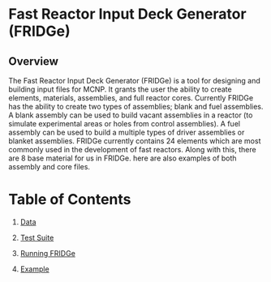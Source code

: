 # Fast Reactor Input Deck Generator (FRIDGe)

## Overview

The Fast Reactor Input Deck Generator (FRIDGe) is a tool for designing and building input files for MCNP.
It grants the user the ability to create elements, materials, assemblies, and full reactor cores.
Currently FRIDGe has the ability to create two types of assemblies; blank and fuel assemblies.
A blank assembly can be used to build vacant assemblies in a reactor (to simulate experimental areas or holes from control assemblies).
A fuel assembly can be used to build a multiple types of driver assemblies or blanket assemblies.
FRIDGe currently contains 24 elements which are most commonly used in the development of fast reactors.
Along with this, there are 8 base material for us in FRIDGe.
here are also examples of both assembly and core files.

# Table of Contents
1. [Data](FRIDGe/fridge/docs/source/Data.md)

2. [Test Suite](FRIDGe/fridge/docs/source/Test.md)

3. [Running FRIDGe](FRIDGe/fridge/docs/source/Run.md)

4. [Example](FRIDGe/fridge/docs/source/Example.md)